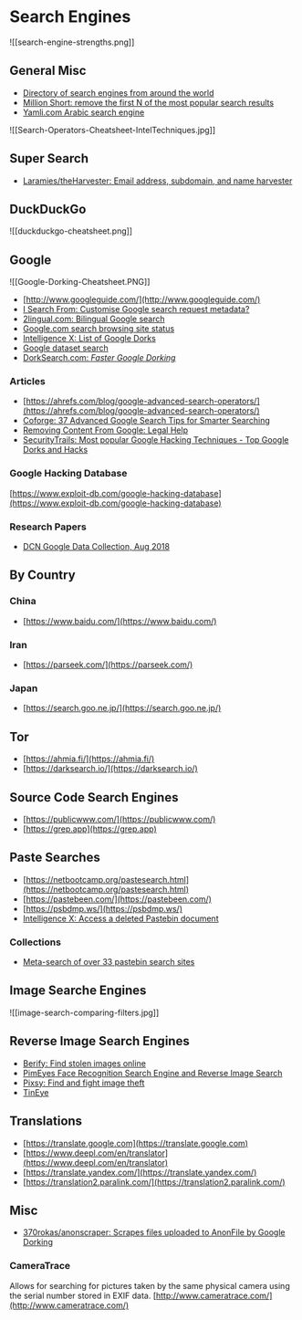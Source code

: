 # Search Engines
![[search-engine-strengths.png]]

## General Misc
* [Directory of search engines from around the world](https://www.searchenginelinks.co.uk/)
* [Million Short: remove the first N of the most popular search results](https://millionshort.com/)
* [Yamli.com Arabic search engine](https://www.yamli.com/)

![[Search-Operators-Cheatsheet-IntelTechniques.jpg]]

## Super Search
* [Laramies/theHarvester: Email address, subdomain, and name harvester](https://github.com/laramies/theHarvester)

## DuckDuckGo
![[duckduckgo-cheatsheet.png]]

## Google
![[Google-Dorking-Cheatsheet.PNG]]

* [http://www.googleguide.com/](http://www.googleguide.com/)
* [I Search From: Customise Google search request metadata?](http://isearchfrom.com/)
* [2lingual.com: Bilingual Google search](https://2lingual.com/)
* [Google.com search browsing site status](https://transparencyreport.google.com/safe-browsing/search)
* [Intelligence X: List of Google Dorks](https://intelx.io/dorks)
* [Google dataset search](https://datasetsearch.research.google.com/)
* [DorkSearch.com: _Faster Google Dorking_](https://dorksearch.com/)

### Articles
* [https://ahrefs.com/blog/google-advanced-search-operators/](https://ahrefs.com/blog/google-advanced-search-operators/)
* [Coforge: 37 Advanced Google Search Tips for Smarter Searching](https://web.archive.org/web/20210430171224/https://www.coforge.com/blog/advanced-google-search-tips)
* [Removing Content From Google: Legal Help](https://support.google.com/legal/troubleshooter/1114905)
* [SecurityTrails: Most popular Google Hacking Techniques - Top Google Dorks and Hacks](https://securitytrails.com/blog/google-hacking-techniques)

### Google Hacking Database
[https://www.exploit-db.com/google-hacking-database](https://www.exploit-db.com/google-hacking-database)

### Research Papers
* [DCN Google Data Collection, Aug 2018](https://digitalcontentnext.org/wp-content/uploads/2018/08/DCN-Google-Data-Collection-Paper.pdf)

## By Country
### China
* [https://www.baidu.com/](https://www.baidu.com/)

### Iran
* [https://parseek.com/](https://parseek.com/)

### Japan
* [https://search.goo.ne.jp/](https://search.goo.ne.jp/)

## Tor
* [https://ahmia.fi/](https://ahmia.fi/)
* [https://darksearch.io/](https://darksearch.io/)

## Source Code Search Engines
* [https://publicwww.com/](https://publicwww.com/)
* [https://grep.app](https://grep.app)

## Paste Searches
* [https://netbootcamp.org/pastesearch.html](https://netbootcamp.org/pastesearch.html)
* [https://pastebeen.com/](https://pastebeen.com/)
* [https://psbdmp.ws/](https://psbdmp.ws/)
* [Intelligence X: Access a deleted Pastebin document](https://intelx.io/dorks)

### Collections
* [Meta-search of over 33 pastebin search sites](https://pastebin.ga/)

## Image Searche Engines
![[image-search-comparing-filters.jpg]]

## Reverse Image Search Engines
* [Berify: Find stolen images online](https://berify.com/)
* [PimEyes Face Recognition Search Engine and Reverse Image Search](https://pimeyes.com/en)
* [Pixsy: Find and fight image theft](https://www.pixsy.com/)
* [TinEye](https://tineye.com/)

## Translations
* [https://translate.google.com](https://translate.google.com)
* [https://www.deepl.com/en/translator](https://www.deepl.com/en/translator)
* [https://translate.yandex.com/](https://translate.yandex.com/)
* [https://translation2.paralink.com/](https://translation2.paralink.com/)

## Misc
* [370rokas/anonscraper: Scrapes files uploaded to AnonFile by Google Dorking](https://github.com/370rokas/anonscraper)

### CameraTrace
Allows for searching for pictures taken by the same physical camera using the serial number stored in EXIF data.
[http://www.cameratrace.com/](http://www.cameratrace.com/)